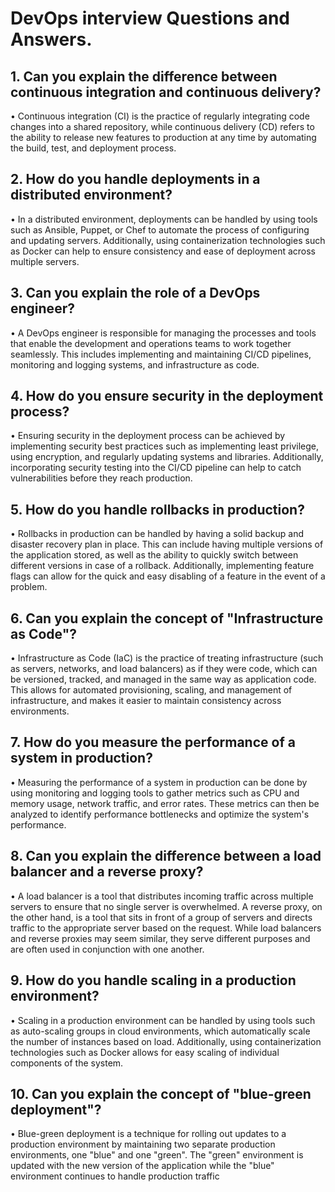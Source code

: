 
# DevOps interview Questions and Answers.


## 1. Can you explain the difference between continuous integration and continuous delivery?

• Continuous integration (CI) is the practice of regularly integrating code changes into a shared repository, while continuous delivery (CD) refers to the ability to release new features to production at any time by automating the build, test, and deployment process.


## 2. How do you handle deployments in a distributed environment?

• In a distributed environment, deployments can be handled by using tools such as Ansible, Puppet, or Chef to automate the process of configuring and updating servers. Additionally, using containerization technologies such as Docker can help to ensure consistency and ease of deployment across multiple servers.


## 3. Can you explain the role of a DevOps engineer?

• A DevOps engineer is responsible for managing the processes and tools that enable the development and operations teams to work together seamlessly. This includes implementing and maintaining CI/CD pipelines, monitoring and logging systems, and infrastructure as code.


## 4. How do you ensure security in the deployment process?

• Ensuring security in the deployment process can be achieved by implementing security best practices such as implementing least privilege, using encryption, and regularly updating systems and libraries. Additionally, incorporating security testing into the CI/CD pipeline can help to catch vulnerabilities before they reach production.


## 5. How do you handle rollbacks in production?

• Rollbacks in production can be handled by having a solid backup and disaster recovery plan in place. This can include having multiple versions of the application stored, as well as the ability to quickly switch between different versions in case of a rollback. Additionally, implementing feature flags can allow for the quick and easy disabling of a feature in the event of a problem.


## 6. Can you explain the concept of "Infrastructure as Code"?

• Infrastructure as Code (IaC) is the practice of treating infrastructure (such as servers, networks, and load balancers) as if they were code, which can be versioned, tracked, and managed in the same way as application code. This allows for automated provisioning, scaling, and management of infrastructure, and makes it easier to maintain consistency across environments.


## 7. How do you measure the performance of a system in production?

•  Measuring the performance of a system in production can be done by using monitoring and logging tools to gather metrics such as CPU and memory usage, network traffic, and error rates. These metrics can then be analyzed to identify performance bottlenecks and optimize the system's performance.


## 8. Can you explain the difference between a load balancer and a reverse proxy?

• A load balancer is a tool that distributes incoming traffic across multiple servers to ensure that no single server is overwhelmed. A reverse proxy, on the other hand, is a tool that sits in front of a group of servers and directs traffic to the appropriate server based on the request. While load balancers and reverse proxies may seem similar, they serve different purposes and are often used in conjunction with one another.


## 9. How do you handle scaling in a production environment?

• Scaling in a production environment can be handled by using tools such as auto-scaling groups in cloud environments, which automatically scale the number of instances based on load. Additionally, using containerization technologies such as Docker allows for easy scaling of individual components of the system.


## 10. Can you explain the concept of "blue-green deployment"?

• Blue-green deployment is a technique for rolling out updates to a production environment by maintaining two separate production environments, one "blue" and one "green". The "green" environment is updated with the new version of the application while the "blue" environment continues to handle production traffic
